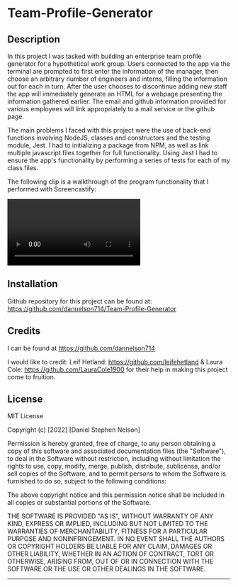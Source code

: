 # Team-Profile-Generator

## Description

In this project I was tasked with building an enterprise team profile generator for a hypothetical work group. Users connected to the app via the terminal are prompted to first enter the information of the manager, then choose an arbitrary number of engineers and interns, filling the information out for each in turn. After the user chooses to discontinue adding new staff the app will immediately generate an HTML for a webpage presenting the information gathered earlier. The email and github information provided for various employees will link appropriately to a mail service or the github page.

The main problems I faced with this project were the use of back-end functions involving NodeJS, classes and constructors and the testing module, Jest. I had to initializing a package from NPM, as well as link multiple javascript files together for full functionality. Using Jest I had to ensure the app's functionality by performing a series of tests for each of my class files.

The following clip is a walkthrough of the program functionality that I performed with Screencastify:

![./resources/Team_Profile_Walkthrough_Walkthrough.mp4](./resources/Team_Profile_Walkthrough_Walkthrough.mp4)

## Installation

Github repository for this project can be found at: https://github.com/dannelson714/Team-Profile-Generator

## Credits

I can be found at https://github.com/dannelson714

I would like to credit:
Leif Hetland: https://github.com/leifehetland &
Laura Cole: https://github.com/LauraCole1900
for their help in making this project come to fruition.

## License

MIT License

Copyright (c) [2022] [Daniel Stephen Nelson]

Permission is hereby granted, free of charge, to any person obtaining a copy
of this software and associated documentation files (the "Software"), to deal
in the Software without restriction, including without limitation the rights
to use, copy, modify, merge, publish, distribute, sublicense, and/or sell
copies of the Software, and to permit persons to whom the Software is
furnished to do so, subject to the following conditions:

The above copyright notice and this permission notice shall be included in all
copies or substantial portions of the Software.

THE SOFTWARE IS PROVIDED "AS IS", WITHOUT WARRANTY OF ANY KIND, EXPRESS OR
IMPLIED, INCLUDING BUT NOT LIMITED TO THE WARRANTIES OF MERCHANTABILITY,
FITNESS FOR A PARTICULAR PURPOSE AND NONINFRINGEMENT. IN NO EVENT SHALL THE
AUTHORS OR COPYRIGHT HOLDERS BE LIABLE FOR ANY CLAIM, DAMAGES OR OTHER
LIABILITY, WHETHER IN AN ACTION OF CONTRACT, TORT OR OTHERWISE, ARISING FROM,
OUT OF OR IN CONNECTION WITH THE SOFTWARE OR THE USE OR OTHER DEALINGS IN THE
SOFTWARE.

---